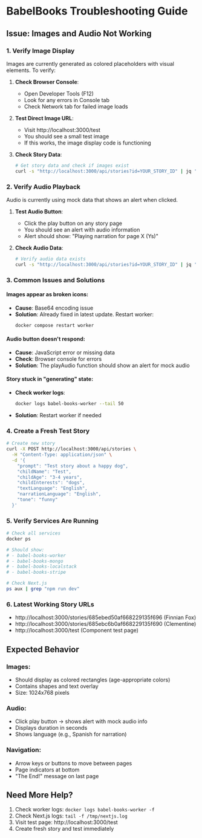 # BabelBooks Troubleshooting Guide

## Issue: Images and Audio Not Working

### 1. Verify Image Display

Images are currently generated as colored placeholders with visual elements. To verify:

1. **Check Browser Console**:
   - Open Developer Tools (F12)
   - Look for any errors in Console tab
   - Check Network tab for failed image loads

2. **Test Direct Image URL**:
   - Visit http://localhost:3000/test
   - You should see a small test image
   - If this works, the image display code is functioning

3. **Check Story Data**:
   ```bash
   # Get story data and check if images exist
   curl -s "http://localhost:3000/api/stories?id=YOUR_STORY_ID" | jq '.story.pages[0].image'
   ```

### 2. Verify Audio Playback

Audio is currently using mock data that shows an alert when clicked.

1. **Test Audio Button**:
   - Click the play button on any story page
   - You should see an alert with audio information
   - Alert should show: "Playing narration for page X (Ys)"

2. **Check Audio Data**:
   ```bash
   # Verify audio data exists
   curl -s "http://localhost:3000/api/stories?id=YOUR_STORY_ID" | jq '.story.pages[0].audio'
   ```

### 3. Common Issues and Solutions

#### Images appear as broken icons:
- **Cause**: Base64 encoding issue
- **Solution**: Already fixed in latest update. Restart worker:
  ```bash
  docker compose restart worker
  ```

#### Audio button doesn't respond:
- **Cause**: JavaScript error or missing data
- **Check**: Browser console for errors
- **Solution**: The playAudio function should show an alert for mock audio

#### Story stuck in "generating" state:
- **Check worker logs**:
  ```bash
  docker logs babel-books-worker --tail 50
  ```
- **Solution**: Restart worker if needed

### 4. Create a Fresh Test Story

```bash
# Create new story
curl -X POST http://localhost:3000/api/stories \
  -H "Content-Type: application/json" \
  -d '{
    "prompt": "Test story about a happy dog",
    "childName": "Test",
    "childAge": "3-4 years",
    "childInterests": "dogs",
    "textLanguage": "English",
    "narrationLanguage": "English",
    "tone": "funny"
  }'
```

### 5. Verify Services Are Running

```bash
# Check all services
docker ps

# Should show:
# - babel-books-worker
# - babel-books-mongo
# - babel-books-localstack
# - babel-books-stripe

# Check Next.js
ps aux | grep "npm run dev"
```

### 6. Latest Working Story URLs

- http://localhost:3000/stories/685ebed50af668229135f696 (Finnian Fox)
- http://localhost:3000/stories/685ebc6b0af668229135f690 (Clementine)
- http://localhost:3000/test (Component test page)

## Expected Behavior

### Images:
- Should display as colored rectangles (age-appropriate colors)
- Contains shapes and text overlay
- Size: 1024x768 pixels

### Audio:
- Click play button → shows alert with mock audio info
- Displays duration in seconds
- Shows language (e.g., Spanish for narration)

### Navigation:
- Arrow keys or buttons to move between pages
- Page indicators at bottom
- "The End!" message on last page

## Need More Help?

1. Check worker logs: `docker logs babel-books-worker -f`
2. Check Next.js logs: `tail -f /tmp/nextjs.log`
3. Visit test page: http://localhost:3000/test
4. Create fresh story and test immediately